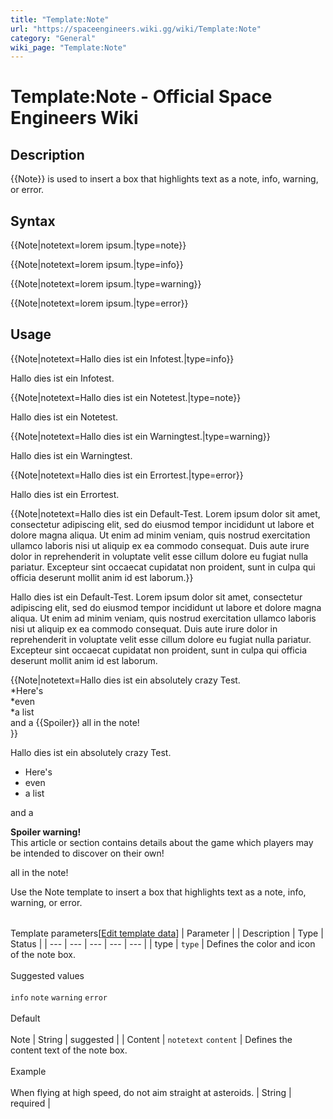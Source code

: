 ```yaml
---
title: "Template:Note"
url: "https://spaceengineers.wiki.gg/wiki/Template:Note"
category: "General"
wiki_page: "Template:Note"
---
```


# Template:Note - Official Space Engineers Wiki

## Description

{{Note}} is used to insert a box that highlights text as a note, info, warning, or error.

## Syntax

{{Note|notetext=lorem ipsum.|type=note}}

{{Note|notetext=lorem ipsum.|type=info}}

{{Note|notetext=lorem ipsum.|type=warning}}

{{Note|notetext=lorem ipsum.|type=error}}

## Usage

{{Note|notetext=Hallo dies ist ein Infotest.|type=info}}

Hallo dies ist ein Infotest.

  
{{Note|notetext=Hallo dies ist ein Notetest.|type=note}}

Hallo dies ist ein Notetest.

  
{{Note|notetext=Hallo dies ist ein Warningtest.|type=warning}}

Hallo dies ist ein Warningtest.

  
{{Note|notetext=Hallo dies ist ein Errortest.|type=error}}

Hallo dies ist ein Errortest.

  
{{Note|notetext=Hallo dies ist ein Default-Test. Lorem ipsum dolor sit amet, consectetur adipiscing elit, sed do eiusmod tempor incididunt ut labore et dolore magna aliqua. Ut enim ad minim veniam, quis nostrud exercitation ullamco laboris nisi ut aliquip ex ea commodo consequat. Duis aute irure dolor in reprehenderit in voluptate velit esse cillum dolore eu fugiat nulla pariatur. Excepteur sint occaecat cupidatat non proident, sunt in culpa qui officia deserunt mollit anim id est laborum.}}

Hallo dies ist ein Default-Test. Lorem ipsum dolor sit amet, consectetur adipiscing elit, sed do eiusmod tempor incididunt ut labore et dolore magna aliqua. Ut enim ad minim veniam, quis nostrud exercitation ullamco laboris nisi ut aliquip ex ea commodo consequat. Duis aute irure dolor in reprehenderit in voluptate velit esse cillum dolore eu fugiat nulla pariatur. Excepteur sint occaecat cupidatat non proident, sunt in culpa qui officia deserunt mollit anim id est laborum.

  
{{Note|notetext=Hallo dies ist ein absolutely crazy Test.  
\*Here's  
\*even  
\*a list  
and a {{Spoiler}} all in the note!  
}}

Hallo dies ist ein absolutely crazy Test.

*   Here's
*   even
*   a list

and a

**Spoiler warning!**  
This article or section contains details about the game which players may be intended to discover on their own!

all in the note!

Use the Note template to insert a box that highlights text as a note, info, warning, or error.

|     |     |     |     |     |
| --- | --- | --- | --- | --- |
Template parameters\[[Edit template data](https://spaceengineers.wiki.gg/wiki/Template:Note?action=edit&templatedata=edit "Template:Note")\]
| Parameter |     | Description | Type | Status |
| --- | --- | --- | --- | --- |
| type | `type` | Defines the color and icon of the note box.<br><br>Suggested values<br><br>`info` `note` `warning` `error`<br><br>Default<br><br>Note | String | suggested |
| Content | `notetext` `content` | Defines the content text of the note box.<br><br>Example<br><br>When flying at high speed, do not aim straight at asteroids. | String | required |